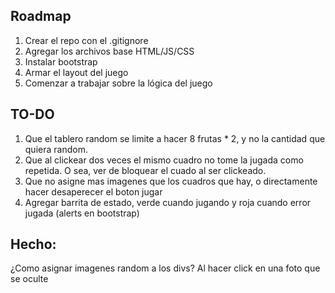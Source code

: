 ## Roadmap

1. Crear el repo con el .gitignore
2. Agregar los archivos base HTML/JS/CSS
3. Instalar bootstrap
4. Armar el layout del juego
5. Comenzar a trabajar sobre la lógica del juego


## TO-DO
1. Que el tablero random se limite a hacer 8 frutas * 2, y no la cantidad que quiera random.
2. Que al clickear dos veces el mismo cuadro no tome la jugada como repetida. O sea, ver de bloquear el cuado al ser clickeado.
3. Que no asigne mas imagenes que los cuadros que hay, o directamente hacer desaperecer el boton jugar
4. Agregar barrita de estado, verde cuando jugando y roja cuando error jugada (alerts en bootstrap)



## Hecho:
¿Como asignar imagenes random a los divs?
Al hacer click en una foto que se oculte